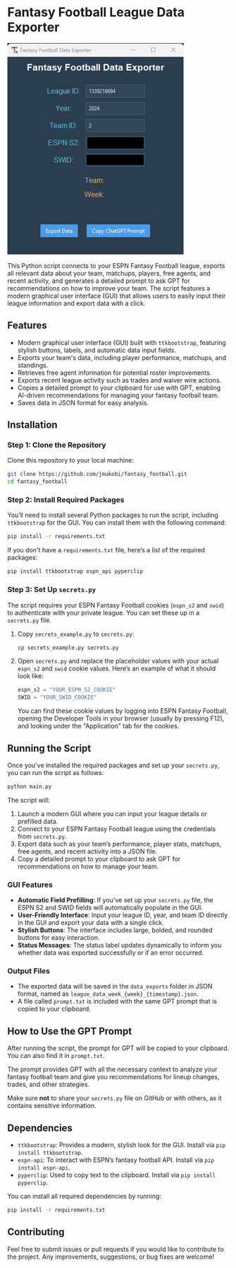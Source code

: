 # Fantasy Football League Data Exporter

![Fantasy Football GUI](./gui_sample.png)

This Python script connects to your ESPN Fantasy Football league, exports all relevant data about your team, matchups, players, free agents, and recent activity, and generates a detailed prompt to ask GPT for recommendations on how to improve your team. The script features a modern graphical user interface (GUI) that allows users to easily input their league information and export data with a click.

## Features

- Modern graphical user interface (GUI) built with `ttkbootstrap`, featuring stylish buttons, labels, and automatic data input fields.
- Exports your team's data, including player performance, matchups, and standings.
- Retrieves free agent information for potential roster improvements.
- Exports recent league activity such as trades and waiver wire actions.
- Copies a detailed prompt to your clipboard for use with GPT, enabling AI-driven recommendations for managing your fantasy football team.
- Saves data in JSON format for easy analysis.

## Installation

### Step 1: Clone the Repository
Clone this repository to your local machine:
```bash
git clone https://github.com/jmukobi/fantasy_football.git
cd fantasy_football
```

### Step 2: Install Required Packages
You’ll need to install several Python packages to run the script, including `ttkbootstrap` for the GUI. You can install them with the following command:
```bash
pip install -r requirements.txt
```

If you don't have a `requirements.txt` file, here’s a list of the required packages:
```bash
pip install ttkbootstrap espn_api pyperclip
```

### Step 3: Set Up `secrets.py`
The script requires your ESPN Fantasy Football cookies (`espn_s2` and `swid`) to authenticate with your private league. You can set these up in a `secrets.py` file.

1. Copy `secrets_example.py` to `secrets.py`:
   ```bash
   cp secrets_example.py secrets.py
   ```

2. Open `secrets.py` and replace the placeholder values with your actual `espn_s2` and `swid` cookie values. Here’s an example of what it should look like:
   ```python
   espn_s2 = "YOUR_ESPN_S2_COOKIE"
   SWID = "YOUR_SWID_COOKIE"
   ```

   You can find these cookie values by logging into ESPN Fantasy Football, opening the Developer Tools in your browser (usually by pressing F12), and looking under the "Application" tab for the cookies.

## Running the Script

Once you've installed the required packages and set up your `secrets.py`, you can run the script as follows:

```bash
python main.py
```

The script will:
1. Launch a modern GUI where you can input your league details or prefilled data.
2. Connect to your ESPN Fantasy Football league using the credentials from `secrets.py`.
3. Export data such as your team’s performance, player stats, matchups, free agents, and recent activity into a JSON file.
4. Copy a detailed prompt to your clipboard to ask GPT for recommendations on how to manage your team.

### GUI Features

- **Automatic Field Prefilling**: If you've set up your `secrets.py` file, the ESPN S2 and SWID fields will automatically populate in the GUI.
- **User-Friendly Interface**: Input your league ID, year, and team ID directly in the GUI and export your data with a single click.
- **Stylish Buttons**: The interface includes large, bolded, and rounded buttons for easy interaction.
- **Status Messages**: The status label updates dynamically to inform you whether data was exported successfully or if an error occurred.

### Output Files
- The exported data will be saved in the `data_exports` folder in JSON format, named as `league_data_week_{week}_{timestamp}.json`.
- A file called `prompt.txt` is included with the same GPT prompt that is copied to your clipboard.

## How to Use the GPT Prompt

After running the script, the prompt for GPT will be copied to your clipboard. You can also find it in `prompt.txt`.

The prompt provides GPT with all the necessary context to analyze your fantasy football team and give you recommendations for lineup changes, trades, and other strategies.

Make sure **not** to share your `secrets.py` file on GitHub or with others, as it contains sensitive information.

## Dependencies

- `ttkbootstrap`: Provides a modern, stylish look for the GUI. Install via `pip install ttkbootstrap`.
- `espn-api`: To interact with ESPN’s fantasy football API. Install via `pip install espn-api`.
- `pyperclip`: Used to copy text to the clipboard. Install via `pip install pyperclip`.

You can install all required dependencies by running:
```bash
pip install -r requirements.txt
```

## Contributing

Feel free to submit issues or pull requests if you would like to contribute to the project. Any improvements, suggestions, or bug fixes are welcome!
```
